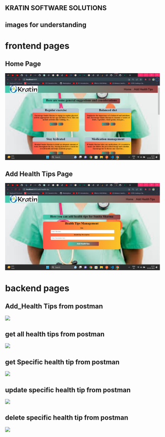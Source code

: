 ## KRATIN SOFTWARE SOLUTIONS

## images for understanding

# frontend pages

## Home Page

![](/Images/1.PNG)

## Add Health Tips Page

![](/Images/2.PNG)

# backend pages

## Add_Health Tips from postman

![](/Images/3.JPG)

## get all health tips from postman

![](/Images/4.JPG)

## get Specific health tip from postman

![](/Images/5.JPG)

## update specific health tip from postman

![](/Images/6.JPG)

## delete specific health tip from postman

![](/Images/7.JPG)
